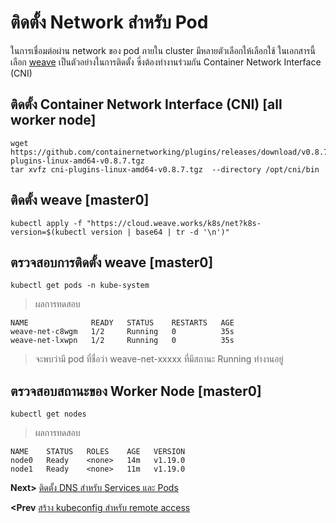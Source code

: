 # ติดตั้ง Network สำหรับ Pod
ในการเชื่อมต่อผ่าน network ของ pod ภายใน cluster มีหลายตัวเลือกให้เลือกใช้ ในเอกสารนี้เลือก [weave](https://www.weave.works/docs/net/latest/kubernetes/kube-addon/) เป็นตัวอย่างในการติดตั้ง ซี่งต้องทำงานร่วมกัน Container Network Interface (CNI)
## ติดตั้ง Container Network Interface (CNI) [all worker node]
```
wget https://github.com/containernetworking/plugins/releases/download/v0.8.7/cni-plugins-linux-amd64-v0.8.7.tgz
tar xvfz cni-plugins-linux-amd64-v0.8.7.tgz  --directory /opt/cni/bin
```
## ติดตั้ง weave [master0]
```
kubectl apply -f "https://cloud.weave.works/k8s/net?k8s-version=$(kubectl version | base64 | tr -d '\n')"
```
## ตรวจสอบการติดตั้ง weave [master0]
```
kubectl get pods -n kube-system
```
> ผลการทดสอบ
```
NAME              READY   STATUS    RESTARTS   AGE
weave-net-c8wgm   1/2     Running   0          35s
weave-net-lxwpn   1/2     Running   0          35s
```
> จะพบว่ามี pod ที่ชื่อว่า weave-net-xxxxx ที่มีสถานะ Running ทำงานอยู่
## ตรวจสอบสถานะของ Worker Node [master0]
```
kubectl get nodes
```
> ผลการทดสอบ
```
NAME    STATUS   ROLES    AGE   VERSION
node0   Ready    <none>   14m   v1.19.0
node1   Ready    <none>   11m   v1.19.0
```
**Next>** [ติดตั้ง DNS สำหรับ Services และ Pods](14-dns-for-services-and-pods.md)

**<Prev** [สร้าง kubeconfig สำหรับ remote access](12-kubectl-remote-access.md)
